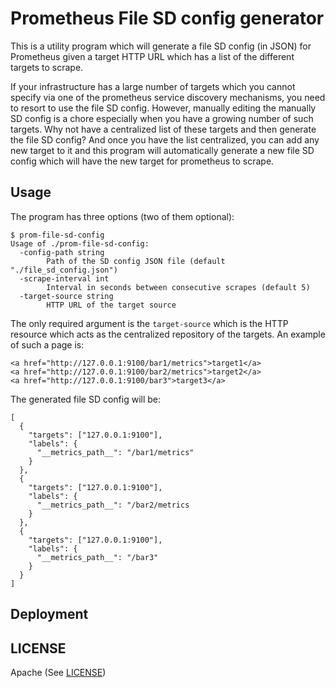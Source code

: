 # Prometheus File SD config generator

This is a utility program which will generate a file SD config (in JSON) for Prometheus
given a target HTTP URL which has a list of the different targets to scrape.

If your infrastructure has a large number of targets which you cannot specify via one
of the prometheus service discovery mechanisms, you need to resort to use the file SD
config. However, manually editing the manually SD config is a chore especially
when you have a growing number of such targets. Why not have a centralized list of
these targets and then generate the file SD config? And once you have the list centralized,
you can add any new target to it and this program will automatically generate a new file SD config
which will have the new target for prometheus to scrape.

## Usage

The program has three options (two of them optional):

```
$ prom-file-sd-config 
Usage of ./prom-file-sd-config:
  -config-path string
    	Path of the SD config JSON file (default "./file_sd_config.json")
  -scrape-interval int
    	Interval in seconds between consecutive scrapes (default 5)
  -target-source string
    	HTTP URL of the target source
```

The only required argument is the `target-source` which is the HTTP resource which acts
as the centralized repository of the targets. An example of such a page is:

```
<a href="http://127.0.0.1:9100/bar1/metrics">target1</a>
<a href="http://127.0.0.1:9100/bar2/metrics">target2</a>
<a href="http://127.0.0.1:9100/bar3">target3</a>
```

The generated file SD config will be:

```
[
  {
    "targets": ["127.0.0.1:9100"],
    "labels": {
      "__metrics_path__": "/bar1/metrics"
    }
  },
  {
    "targets": ["127.0.0.1:9100"],
    "labels": {
      "__metrics_path__": "/bar2/metrics
    }
  },
  {
    "targets": ["127.0.0.1:9100"],
    "labels": {
      "__metrics_path__": "/bar3"
    }
  }
]

```

## Deployment

## LICENSE

Apache (See [LICENSE](./LICENSE))